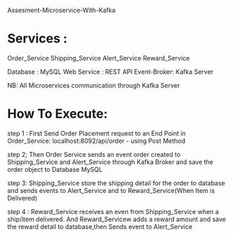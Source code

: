 Assesment-Microservice-With-Kafka

# Services :

Order_Service
Shipping_Service
Alert_Service
Reward_Service

Database : MySQL
Web Service : REST API
Event-Broker: Kafka Server

NB: All Microservices communication through Kafka Server


# How To Execute:

step 1 : First Send Order Placement request to an End Point in Order_Service: localhost:8092/api/order -
 using Post Method

step 2; Then Order Service sends an event order created to Shipping_Service and Alert_Service through Kafka Broker
         and save the order object to Database MySQL

step 3: Shipping_Service store the shipping detail for the order  to database and sends events to Alert_Service
        and to Reward_Service(When Item is Delivered)

step 4 : Reward_Service receives an even from Shipping_Service when a ship/item delivered. And Reward_Servicew adds
         a reward amount and save the reward detail to database,then Sends event to Alert_Service
